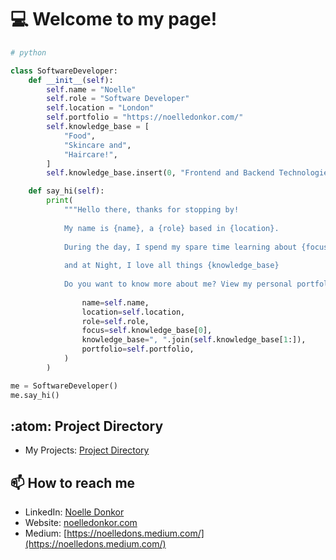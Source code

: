 # :computer: Welcome to my page!

```python
# python

class SoftwareDeveloper:
    def __init__(self):
        self.name = "Noelle"
        self.role = "Software Developer"
        self.location = "London"
        self.portfolio = "https://noelledonkor.com/"
        self.knowledge_base = [
            "Food",
            "Skincare and",
            "Haircare!",
        ]
        self.knowledge_base.insert(0, "Frontend and Backend Technologies")

    def say_hi(self):
        print(
            """Hello there, thanks for stopping by!
            
            My name is {name}, a {role} based in {location}.
            
            During the day, I spend my spare time learning about {focus}, 
            
            and at Night, I love all things {knowledge_base}
            
            Do you want to know more about me? View my personal portfolio here: {portfolio}""".format(
            
                name=self.name,
                location=self.location,
                role=self.role,
                focus=self.knowledge_base[0],
                knowledge_base=", ".join(self.knowledge_base[1:]),
                portfolio=self.portfolio,
            )
        )

me = SoftwareDeveloper()
me.say_hi()
```

## :atom: **Project Directory**
- My Projects: [Project Directory](https://github.com/noelledons/project-directory)

## 📫 **How to reach me**
- LinkedIn: [Noelle Donkor](https://www.linkedin.com/in/noelle-donkor/)
- Website: [noelledonkor.com](https://noelledonkor.com/)
- Medium: [https://noelledons.medium.com/](https://noelledons.medium.com/)

